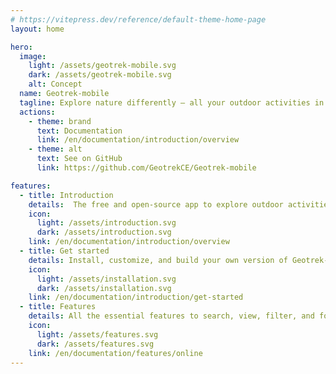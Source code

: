 ```yaml
---
# https://vitepress.dev/reference/default-theme-home-page
layout: home

hero:
  image:
    light: /assets/geotrek-mobile.svg
    dark: /assets/geotrek-mobile.svg
    alt: Concept
  name: Geotrek-mobile
  tagline: Explore nature differently — all your outdoor activities in one click with Geotrek-mobile
  actions:
    - theme: brand
      text: Documentation
      link: /en/documentation/introduction/overview
    - theme: alt
      text: See on GitHub
      link: https://github.com/GeotrekCE/Geotrek-mobile

features:
  - title: Introduction
    details:  The free and open-source app to explore outdoor activities across a territory
    icon:
      light: /assets/introduction.svg
      dark: /assets/introduction.svg
    link: /en/documentation/introduction/overview
  - title: Get started
    details: Install, customize, and build your own version of Geotrek-mobile in just a few commands
    icon:
      light: /assets/installation.svg
      dark: /assets/installation.svg
    link: /en/documentation/introduction/get-started
  - title: Features
    details: All the essential features to search, view, filter, and follow outdoor routes — online or offline
    icon:
      light: /assets/features.svg
      dark: /assets/features.svg
    link: /en/documentation/features/online
---
```


